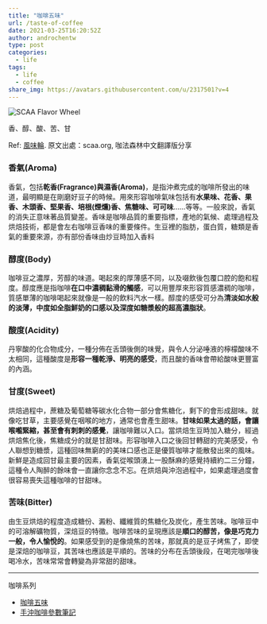 ```yaml
---
title: "咖啡五味"
url: /taste-of-coffee
date: 2021-03-25T16:20:52Z
author: androchentw
type: post
categories:
  - life
tags: 
  - life
  - coffee
share_img: https://avatars.githubusercontent.com/u/2317501?v=4
---
```


![SCAA Flavor Wheel](https://www.originkaffa.com/kaffa-upload/SCAA_FlavorWheel-zh-TW.03-24-16.png)

香、醇、酸、苦、甘

Ref: [風味輪](http://www.originkaffa.com/scaa-flavor-wheel-zh-tw/). 原文出處：scaa.org, 咖法森林中文翻譯版分享

<!--more-->

### 香氣(Aroma)

香氣，包括**乾香(Fragrance)與濕香(Aroma)**，是指沖煮完成的咖啡所發出的味道，最明顯是在剛磨好豆子的時候。用來形容咖啡氣味包括有**水果味、花香、果香、木頭香、堅果香、培根(煙燻)香、焦糖味、可可味**......等等。一般來說，香氣的消失正意味著品質變差。香味是咖啡品質的重要指標，產地的氣候、處理過程及烘焙技術，都是會左右咖啡豆香味的重要條件。生豆裡的脂肪，蛋白質，糖類是香氣的重要來源，亦有部份香味由炒豆時加入香料

### 醇度(Body)

咖啡豆之濃厚，芳醇的味道。喝起來的厚薄感不同，以及啜飲後包覆口腔的飽和程度。醇度應是指咖啡**在口中濃稠黏滑的觸感**，可以用豐厚來形容質感濃稠的咖啡，質感單薄的咖啡喝起來就像是一般的飲料汽水一樣。醇度的感受可分為**清淡如水般的淡薄，中度如全脂鮮奶的口感以及深度如糖漿般的超高濃脂狀**。

### 酸度(Acidity)

丹寧酸的化合物成分，一種分佈在舌頭後側的味覺，與令人分泌唾液的檸檬酸味不太相同，這種酸度是**形容一種乾淨、明亮的感受**，而且酸的香味會帶給酸味更豐富的內涵。

### 甘度(Sweet)

烘焙過程中，蔗糖及葡萄糖等碳水化合物一部分會焦糖化，剩下的會形成甜味。就像吃甘草，主要感覺在咽喉的地方，通常也會產生甜味。**甘味如果太過的話，會讓喉嚨緊縮，甚至會有刺刺的感覺**，讓咖啡難以入口。當烘焙生豆時加入糖分，經過烘焙焦化後，焦糖成分的就是甘甜味。形容咖啡入口之後回甘轉甜的完美感受，令人聯想到糖漿，這種回味無窮的的美味口感也正是優質咖啡才能散發出來的風味。新鮮是造成回甘最主要的因素，香氣從喉頭湧上一股酥麻的感覺持續約二三分鐘，這種令人陶醉的餘味會一直讓你念念不忘。在烘焙與沖泡過程中，如果處理過度會很容易喪失這種咖啡的甘甜味。

### 苦味(Bitter)

由生豆烘焙的程度造成糖份、澱粉、纖維質的焦糖化及炭化，產生苦味。咖啡豆中的可溶解礦物質，深焙豆的特徵。咖啡苦味的呈現應該是**順口的醇苦，像是巧克力一般，令人愉悅的**。如果感受到的是像燒焦的苦味，那就真的是豆子烤焦了，即使是深焙的咖啡豆，其苦味也應該是平順的。苦味的分布在舌頭後段，在喝完咖啡後喝冷水，苦味常常會轉變為非常甜的甜味。

---

咖啡系列

* [咖啡五味](/taste-of-coffee/)
* [手沖咖啡參數筆記](/2018/hand-drip-coffee-notes/)

